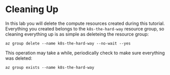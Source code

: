 # Cleaning Up

In this lab you will delete the compute resources created during this tutorial. Everything you created belongs to the `k8s-the-hard-way` resource group, so cleaning everything up is as simple as deleteing the resource group:

```
az group delete --name k8s-the-hard-way --no-wait --yes
```

This operation may take a while, periodically check to make sure everything was deleted:

```
az group exists --name k8s-the-hard-way
```


